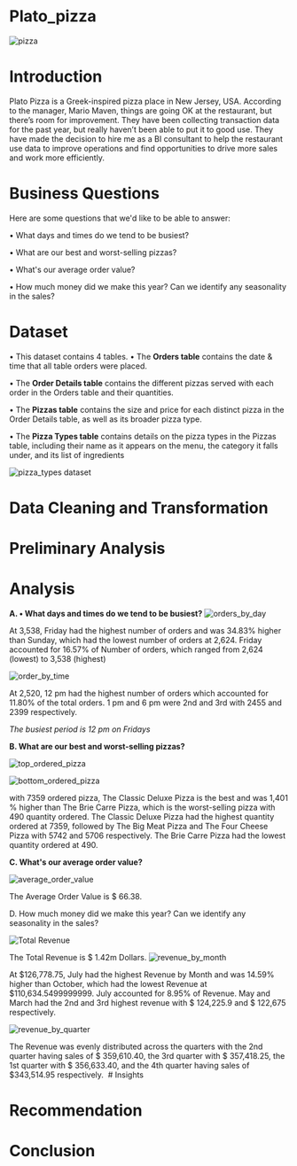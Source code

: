 # Plato_pizza

![pizza](https://github.com/babit25/plato_pizza/assets/108529070/13073255-712b-4173-9a42-43debc99f7ee)

# Introduction
Plato Pizza is a  Greek-inspired pizza place in New Jersey, USA. According to the manager, Mario Maven, things are going OK  at the restaurant, but there’s room for improvement. They have been collecting transaction data for the past year, but really haven’t been able to put it to good use. They have made the decision to hire me  as a BI consultant to help the restaurant use 
data to improve operations and find opportunities to drive more sales and work more efficiently.

# Business Questions

Here are some questions that we'd like to be able to answer:

• What days and times do we tend to be busiest?

• What are our best and worst-selling pizzas?

• What's our average order value?

• How much money did we make this year? Can we identify any 
seasonality in the sales?

# Dataset
• This dataset contains 4 tables.
• The **Orders table** contains the date & time that all table orders were 
placed.

• The **Order Details table** contains the different pizzas served with each 
order in the Orders table and their quantities.

• The **Pizzas table** contains the size and price for each distinct pizza in the 
Order Details table, as well as its broader pizza type.

• The **Pizza Types table** contains details on the pizza types in the Pizzas 
table, including their name as it appears on the menu, the category it falls 
under, and its list of ingredients

![pizza_types dataset](https://github.com/babit25/plato_pizza/assets/108529070/62c46e56-94e0-400a-85c7-a84fbc6ef74e)

# Data Cleaning and Transformation


# Preliminary Analysis


# Analysis
**A. • What days and times do we tend to be busiest?**
![orders_by_day](https://github.com/babit25/plato_pizza/assets/108529070/9196d022-f05d-46b6-a218-8bc6ea724907)


At 3,538, Friday had the highest number of orders and was 34.83% higher than Sunday, which had the lowest number of orders at 2,624.
Friday accounted for 16.57% of Number of orders, which ranged from 2,624 (lowest) to 3,538 (highest)

![order_by_time](https://github.com/babit25/plato_pizza/assets/108529070/48300d49-eb07-4244-8976-68aafc52a51a)


At 2,520, 12 pm had the highest number of orders  which accounted for 11.80% of the total orders. 1 pm and 6 pm were 2nd and 3rd with 2455 and 2399 respectively.

_The busiest period is 12 pm on Fridays_

**B. What are our best and worst-selling pizzas?**

![top_ordered_pizza](https://github.com/babit25/plato_pizza/assets/108529070/121771b7-d503-473e-a57d-98c1c63b9d81) 

![bottom_ordered_pizza](https://github.com/babit25/plato_pizza/assets/108529070/0bc21c91-350b-47d6-9b8e-460bf0581944)

with 7359 ordered pizza, The Classic Deluxe Pizza is the best and was 1,401 % higher than The Brie Carre Pizza, which is the worst-selling pizza with 490 quantity ordered.
The Classic Deluxe Pizza had the highest quantity ordered at 7359, followed by The Big Meat Pizza and The Four Cheese Pizza with 5742 and 5706 respectively. The Brie Carre Pizza had the lowest  quantity ordered at 490.

**C. What's our average order value?**

![average_order_value](https://github.com/babit25/plato_pizza/assets/108529070/1dd78580-f70e-494c-aef8-840531b7cb8c)

The Average Order Value is $ 66.38.

D.  How much money did we make this year? Can we identify any 
seasonality in the sales?

![Total Revenue](https://github.com/babit25/plato_pizza/assets/108529070/a29825ec-2441-48f7-a848-ffd39af51c74)

The Total Revenue is $ 1.42m Dollars.
![revenue_by_month](https://github.com/babit25/plato_pizza/assets/108529070/18162182-4249-43d4-9bc7-30620e24cbc1)

At $126,778.75, July had the highest Revenue by Month and was 14.59% higher than October, which had the lowest Revenue at $110,634.5499999999.
July accounted for 8.95% of Revenue. May and March had the 2nd and 3rd  highest revenue with $ 124,225.9 and $ 122,675 respectively.

![revenue_by_quarter](https://github.com/babit25/plato_pizza/assets/108529070/2fa80e84-e8f4-4b83-95a1-287350ce3fef)

The Revenue was evenly distributed across the quarters with the 2nd quarter having sales of $ 359,610.40, the 3rd quarter with $ 357,418.25, the 1st quarter with $ 356,633.40, and the 4th quarter having sales of $343,514.95 respectively.﻿﻿
﻿﻿
﻿﻿# Insights
# Recommendation
# Conclusion









 
